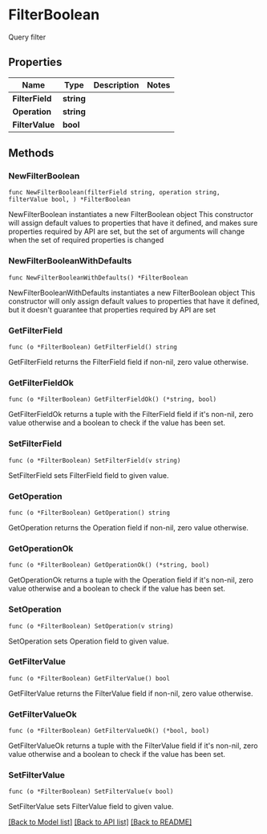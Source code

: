 # FilterBoolean

Query filter

## Properties

Name | Type | Description | Notes
------------ | ------------- | ------------- | -------------
**FilterField** | **string** |  | 
**Operation** | **string** |  | 
**FilterValue** | **bool** |  | 

## Methods

### NewFilterBoolean

`func NewFilterBoolean(filterField string, operation string, filterValue bool, ) *FilterBoolean`

NewFilterBoolean instantiates a new FilterBoolean object
This constructor will assign default values to properties that have it defined,
and makes sure properties required by API are set, but the set of arguments
will change when the set of required properties is changed

### NewFilterBooleanWithDefaults

`func NewFilterBooleanWithDefaults() *FilterBoolean`

NewFilterBooleanWithDefaults instantiates a new FilterBoolean object
This constructor will only assign default values to properties that have it defined,
but it doesn't guarantee that properties required by API are set

### GetFilterField

`func (o *FilterBoolean) GetFilterField() string`

GetFilterField returns the FilterField field if non-nil, zero value otherwise.

### GetFilterFieldOk

`func (o *FilterBoolean) GetFilterFieldOk() (*string, bool)`

GetFilterFieldOk returns a tuple with the FilterField field if it's non-nil, zero value otherwise
and a boolean to check if the value has been set.

### SetFilterField

`func (o *FilterBoolean) SetFilterField(v string)`

SetFilterField sets FilterField field to given value.


### GetOperation

`func (o *FilterBoolean) GetOperation() string`

GetOperation returns the Operation field if non-nil, zero value otherwise.

### GetOperationOk

`func (o *FilterBoolean) GetOperationOk() (*string, bool)`

GetOperationOk returns a tuple with the Operation field if it's non-nil, zero value otherwise
and a boolean to check if the value has been set.

### SetOperation

`func (o *FilterBoolean) SetOperation(v string)`

SetOperation sets Operation field to given value.


### GetFilterValue

`func (o *FilterBoolean) GetFilterValue() bool`

GetFilterValue returns the FilterValue field if non-nil, zero value otherwise.

### GetFilterValueOk

`func (o *FilterBoolean) GetFilterValueOk() (*bool, bool)`

GetFilterValueOk returns a tuple with the FilterValue field if it's non-nil, zero value otherwise
and a boolean to check if the value has been set.

### SetFilterValue

`func (o *FilterBoolean) SetFilterValue(v bool)`

SetFilterValue sets FilterValue field to given value.



[[Back to Model list]](../README.md#documentation-for-models) [[Back to API list]](../README.md#documentation-for-api-endpoints) [[Back to README]](../README.md)


